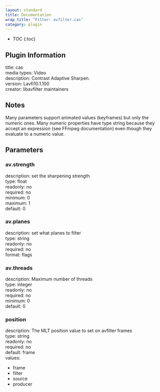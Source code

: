 ```yaml
---
layout: standard
title: Documentation
wrap_title: "Filter: avfilter.cas"
category: plugin
---
```

* TOC
{:toc}

## Plugin Information

title: cas  
media types:
Video  
description: Contrast Adaptive Sharpen.  
version: Lavfi10.1.100  
creator: libavfilter maintainers  

## Notes

Many parameters support animated values (keyframes) but only the numeric ones. Many numeric properties have type string because they accept an expression (see FFmpeg documentation) even though they evaluate to a numeric value.

## Parameters

### av.strength

  
description:
set the sharpening strength  
type: float  
readonly: no  
required: no  
minimum: 0  
maximum: 1  
default: 0  

### av.planes

  
description:
set what planes to filter  
type: string  
readonly: no  
required: no  
format: flags  

### av.threads

  
description:
Maximum number of threads  
type: integer  
readonly: no  
required: no  
minimum: 0  
default: 0  

### position

  
description:
The MLT position value to set on avfilter frames  
type: string  
readonly: no  
required: no  
default: frame  
values:  

* frame
* filter
* source
* producer

